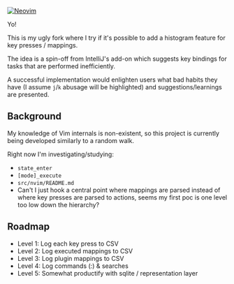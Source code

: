 [![Neovim](https://raw.githubusercontent.com/neovim/neovim.github.io/master/logos/neovim-logo-300x87.png)](https://neovim.io)

Yo!

This is my ugly fork where I try if it's possible to add a histogram feature for
key presses / mappings.

The idea is a spin-off from IntelliJ's add-on which suggests key bindings for
tasks that are performed inefficiently.

A successful implementation would enlighten users what bad habits they have (I
assume `j`/`k` abusage will be highlighted) and suggestions/learnings are
presented.

## Background

My knowledge of Vim internals is non-existent, so this project is currently
being developed similarly to a random walk.

Right now I'm investigating/studying:

- `state_enter`
- `[mode]_execute`
- `src/nvim/README.md`
- Can't I just hook a central point where mappings are parsed instead of where
  key presses are parsed to actions, seems my first poc is one level too low down
  the hierarchy?

## Roadmap

- Level 1: Log each key press to CSV
- Level 2: Log executed mappings to CSV
- Level 3: Log plugin mappings to CSV
- Level 4: Log commands (:) & searches
- Level 5: Somewhat productify with sqlite / representation layer

